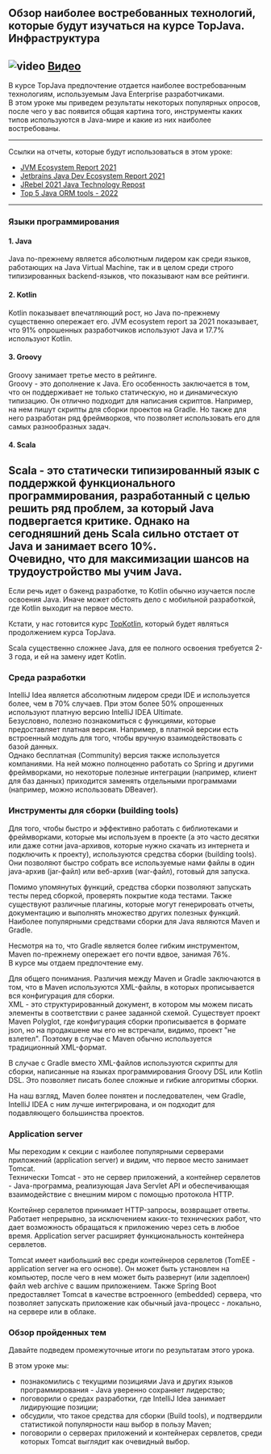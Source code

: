 ## Обзор наиболее востребованных технологий, которые будут изучаться на курсе TopJava. Инфраструктура

## ![video](https://cloud.githubusercontent.com/assets/13649199/13672715/06dbc6ce-e6e7-11e5-81a9-04fbddb9e488.png) [Видео](https://drive.google.com/file/d/1foI_YIiQWM3Q3h928Fj8eqykY4NSx7Yp)

В курсе TopJava предпочтение отдается наиболее востребованным
технологиям, используемым Java Enterprise разработчиками.  
В этом уроке мы приведем результаты некоторых популярных опросов,
после чего у вас появится общая картина того, инструменты каких
типов используются в Java-мире и какие из них наиболее востребованы.

---

Ссылки на отчеты, которые будут использоваться в этом уроке:

- [JVM Ecosystem Report 2021](https://snyk.io/jvm-ecosystem-report-2021/)
- [Jetbrains Java Dev Ecosystem Report 2021](https://www.jetbrains.com/lp/devecosystem-2021/java/)
- [JRebel 2021 Java Technology Repost](https://www.jrebel.com/blog/2021-java-technology-report)
- [Top 5 Java ORM tools - 2022](https://www.knowledgefactory.net/2021/09/top-java-orm-tools-20XX.html)

---

### Языки программирования

#### 1. Java

Java по-прежнему является абсолютным лидером как среди языков,
работающих на Java Virtual Machine, так и в целом среди
строго типизированных backend-языков, что показывают нам все рейтинги.

#### 2. Kotlin

Kotlin показывает впечатляющий рост, но Java по-прежнему
существенно опережает его. JVM ecosystem report за 2021 показывает,
что 91% опрошенных разработчиков используют Java и 17.7% используют Kotlin.

#### 3. Groovy

Groovy занимает третье место в рейтинге.   
Groovy - это дополнение к Java. Его особенность заключается
в том, что он поддерживает не только статическую,
но и динамическую типизацию. Он отлично подходит для
написания скриптов. Например, на нем пишут скрипты для
сборки проектов на Gradle. Но также для него разработан
ряд фреймворков, что позволяет использовать его для
самых разнообразных задач.

#### 4. Scala

Scala - это статически типизированный язык с поддержкой
функционального программирования, разработанный с целью
решить ряд проблем, за который Java подвергается критике.
Однако на сегодняшний день Scala сильно отстает от Java
и занимает всего 10%.   
Очевидно, что для максимизации шансов на трудоустройство мы учим Java.
---
Если речь идет о бэкенд разработке, то Kotlin обычно изучается
после освоения Java. Иначе может обстоять дело с мобильной разработкой,
где Kotlin выходит на первое место.

Кстати, у нас готовится курс [TopKotlin](https://javaops.ru/view/topkotlin),
который будет являться продолжением курса TopJava.

Scala существенно сложнее Java, для ее полного освоения
требуется 2-3 года, и ей на замену идет Kotlin.

### Среда разработки

IntelliJ Idea является абсолютным лидером среди IDE
и используется более, чем в 70% случаев. При этом более 50% опрошенных используют
платную версию IntelliJ IDEA Ultimate.   
Безусловно, полезно познакомиться с функциями, которые
предоставляет платная версия. Например, в платной версии есть
встроенный модуль для того, чтобы вручную взаимодействовать
с базой данных.   
Однако бесплатная (Community) версия также используется компаниями.
На ней можно полноценно работать со Spring и другими фреймворками,
но некоторые полезные интеграции (например, клиент для
баз данных) приходится заменять отдельными программами
(например, можно использовать DBeaver).

### Инструменты для сборки (building tools)

Для того, чтобы быстро и эффективно работать с библиотеками
и фреймворками, которые мы используем в проекте (а это
часто десятки или даже сотни java-архивов, которые нужно
скачать из интернета и подключить к проекту),
используются средства сборки (building tools).
Они позволяют быстро собрать все используемые
нами файлы в один java-архив (jar-файл) или веб-архив (war-файл),
готовый для запуска.

Помимо упомянутых функций, средства сборки позволяют
запускать тесты перед сборкой, проверять покрытие кода тестами.
Также существуют различные плагины, которые могут
генерировать отчеты, документацию и выполнять множество других полезных функций.
Наиболее популярными средствами сборки для Java являются Maven и Gradle.

Несмотря на то, что Gradle является более гибким инструментом,
Maven по-прежнему опережает его почти вдвое, занимая 76%.  
В курсе мы отдаем предпочтение ему.

Для общего понимания. Различия между Maven и Gradle заключаются
в том, что в Maven используются XML-файлы, в которых прописывается
вся конфигурация для сборки.  
XML - это структурированный документ, в котором мы можем писать элементы
в соответствии с ранее заданной схемой.
Существует проект Maven Polyglot, где конфигурация сборки
прописывается в формате json, но на продакшене мы его не
встречали, видимо, проект "не взлетел". Поэтому в случае с
Maven обычно используется традиционный XML-формат.

В случае с Gradle вместо XML-файлов используются скрипты
для сборки, написанные на языках программирования Groovy DSL
или Kotlin DSL. Это позволяет писать более сложные и гибкие алгоритмы сборки.

На наш взгляд, Maven более понятен и последователен,
чем Gradle, IntelliJ IDEA с ним лучше интегрирована, и
он подходит для подавляющего большинства проектов.

### Application server

Мы переходим к секции с наиболее популярными серверами приложений (application server)
и видим, что первое место занимает Tomcat.   
Технически Tomcat - это не сервер приложений, а контейнер
сервлетов - Java-программа, реализующая Java Servlet API
и обеспечивающая взаимодействие с внешним миром с помощью протокола HTTP.

Контейнер сервлетов принимает HTTP-запросы, возвращает ответы.
Работает непрерывно, за исключением каких-то технических работ,
что дает возможность обращаться к приложению через сеть в любое время.
Application server расширяет функциональность контейнера сервлетов.

Tomcat имеет наибольший вес среди контейнеров сервлетов
(TomEE - application server на его основе).
Он может быть установлен на компьютер, после чего
в нем может быть развернут (или задеплоен) файл web archive
с вашим приложением.
Также Spring Boot предоставляет Tomcat в качестве
встроенного (embedded) сервера, что позволяет запускать
приложение как обычный java-процесс - локально, на сервере или в облаке.

### Обзор пройденных тем

Давайте подведем промежуточные итоги по результатам этого урока.

В этом уроке мы:

* познакомились с текущими позициями Java и
  других языков программирования - Java уверенно сохраняет лидерство;
* поговорили о средах разработки, где IntelliJ Idea занимает
  лидирующие позиции;
* обсудили, что такое средства для сборки (Build tools), и
  подтвердили статистикой популярности наш выбор в пользу Maven;
* поговорили о серверах приложений и контейнерах сервлетов,
  среди которых Tomcat выглядит как очевидный выбор.







